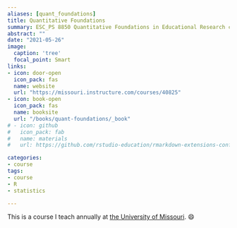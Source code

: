 ```yaml
---
aliases: [quant_foundations]
title: Quantitative Foundations
summary: ESC_PS 8850 Quantitative Foundations in Educational Research course taught at the University of Missouri.
abstract: ""
date: "2021-05-26"
image:
  caption: 'tree'
  focal_point: Smart
links:
- icon: door-open
  icon_pack: fas
  name: website
  url: "https://missouri.instructure.com/courses/40825"
- icon: book-open
  icon_pack: fas
  name: booksite
  url: "/books/quant-foundations/_book"
# - icon: github
#   icon_pack: fab
#   name: materials
#   url: https://github.com/rstudio-education/rmarkdown-extensions-conf19

categories:
- course
tags:
- course
- R
- statistics

---
```


This is a course I teach annually at [the University of Missouri](https://www.missouri.edu). :smile: